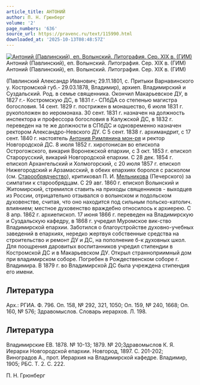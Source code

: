 ```yaml
---
article_title: АНТОНИЙ
author: П. Н. Грюнберг
volume: '2'
page_numbers: '636'
source_url: https://pravenc.ru/text/115990.html
downloaded_at: '2025-10-13T08:48:57Z'
---
```


[![Антоний (Павлинский), еп. Волынский. Литография. Сер. XIX в. (ГИМ)](https://pravenc.ru/data/600/447/1234/i200.jpg "Кликните для увеличения картинки")](https://pravenc.ru/data/600/447/1234/i400.jpg)Антоний (Павлинский), еп. Волынский. Литография. Сер. XIX в. (ГИМ)  
Антоний (Павлинский), еп. Волынский. Литография. Сер. XIX в. (ГИМ)

(Павлинский Александр Иванович; 29.11.1801, с. Притыки Варнавинского у. Костромской губ.- 29.03.1878, Владимир), архиеп. Владимирский и Суздальский. Род. в семье священника. Окончил Макарьевское ДУ, в 1827 г.- Костромскую ДС, в 1831 г.- СПбДА со степенью магистра богословия. 14 сент. 1829 г. пострижен в монашество, 6 июля 1831 г. рукоположен во иеромонаха. 30 сент. 1831 г. назначен на должность инспектора и профессора богословия в Калужской ДС, в 1832 г. переведен на те же должности в СПбДС и одновременно назначен ректором Александро-Невского ДУ. С 5 сент. 1838 г. архимандрит, с 17 сент. 1840 г. настоятель [Антония Римлянина мон-ря](<https://pravenc.ru/text/АНТОНИЯ РИМЛЯНИНА В ЧЕСТЬ РОЖДЕСТВА ПРЕСВЯТОЙ БОГОРОДИЦЫ МУЖСКОЙ.html>) и ректор Новгородской ДС. 8 июля 1852 г. хиротонисан во епископа Острогожского, викария Воронежской епархии, с 3 окт. 1853 г. епископ Старорусский, викарий Новгородской епархии. С 28 дек. 1854 г. епископ Архангельский и Холмогорский, с 20 июля 1857 г. епископ Нижегородский и Арзамасский, в обеих епархиях боролся с расколом (см. [Старообрядчество](https://pravenc.ru/text/Старообрядчество.html)), критиковал П. И. [Мельникова](https://pravenc.ru/text/Мельников.html) (Печерского) за симпатии к старообрядцам. С 29 авг. 1860 г. епископ Волынский и Житомирский, стремился ставить на приходы священников - выходцев из России, отрицательно отзывался о волынском и подольском духовенстве, считая, что оно находится под сильным польско-католич. влиянием; местное духовенство враждебно относилось к архиерею. С 8 апр. 1862 г. архиепископ. 17 июня 1866 г. переведен на Владимирскую и Суздальскую кафедру, в 1868 г. учредил Муромское вик-ство Владимирской епархии. Заботился о благоустройстве духовно-учебных заведений в епархиях, нередко жертвуя собственные средства на строительство и ремонт ДУ и ДС, на пополнение б-к духовных школ. Для поощрения даровитых воспитанников учредил стипендии в Костромской ДС и в Макарьевском ДУ. Открыл странноприимный дом при владимирском соборе. Погребен в Рождественском соборе г. Владимира. В 1879 г. во Владимирской ДС была учреждена стипендия его имени.

## Литература

Арх.: РГИА. Ф. 796. Оп. 158, № 292, 321, 1050; Оп. 159, № 240, 1668; Оп. 160, № 576; Здравомыслов. Словарь иерархов. Л. 198.

## Литература

Владимирские ЕВ. 1878. № 10-13; 1879. № 20;Здравомыслов К. Я. Иерархи Новгородской епархии. Новгород, 1897. С. 201-202; Виноградов А., прот. Иерархия на Владимирской кафедре. Владимир, 1905; РБС. Т. 2. С. 222.

П. Н. Грюнберг
